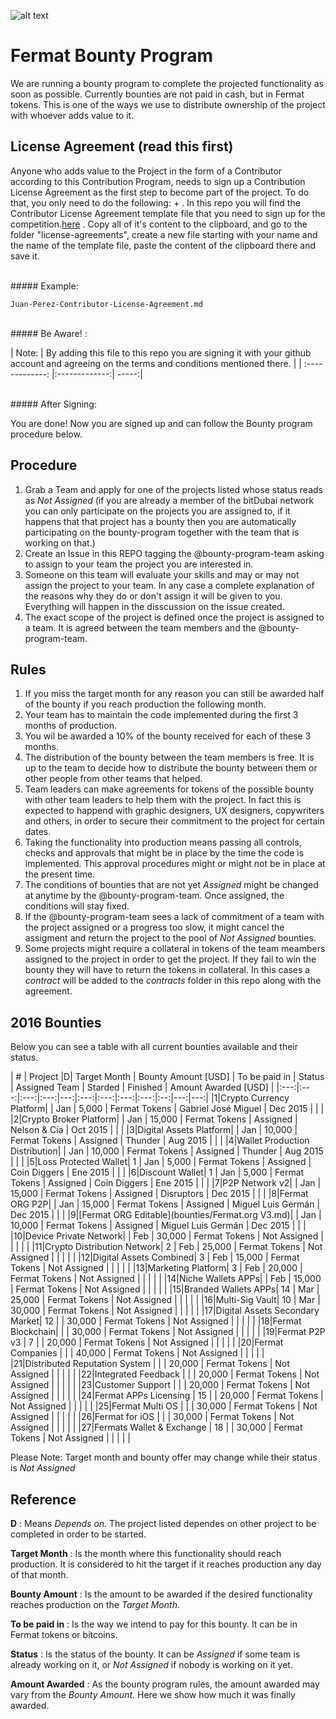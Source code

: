 ![alt text](https://github.com/bitDubai/media-kit/blob/master/MediaKit/Fermat%20Branding/Fermat%20Logotype/Fermat_Logo_3D.png "Fermat Logo")

# Fermat Bounty Program

We are running a bounty program to complete the projected functionality as soon as possible. Currently bounties are not paid in cash, but in Fermat tokens. This is one of the ways we use to distribute ownership of the project with whoever adds value to it. 

## License Agreement (read this first)
Anyone who adds value to the Project in the form of a Contributor according to this Contribution Program, needs to sign up a Contribution License Agreement as the first step to become part of the project. To do that, you only need to do the following: +
. In this repo you will find the Contributor License Agreement template file that you need to sign up for the competition.[here](https://github.com/bitDubai/cotribution-program/blob/master/Contributor-License-Agreement.md)
. Copy all of it's content to the clipboard, and go to the folder "license-agreements", create a new file starting with your name and the name of the template file, paste the content of the clipboard there and save it.

<br>
##### Example: 

```shell
Juan-Perez-Contributor-License-Agreement.md
```

<br>
##### Be Aware! : 

| Note:        | By adding this file to this repo you are signing it with your github account and agreeing on the terms and conditions mentioned there.            | 
| :-------------: |:-------------:| -----:|

<br>
##### After Signing: 

You are done! Now you are signed up and can follow the Bounty program procedure below.

## Procedure

1. Grab a Team and apply for one of the projects listed whose status reads as _Not Assigned_ (if you are already a member of the bitDubai network you can only participate on the projects you are assigned to, if it happens that that project has a bounty then you are automatically participating on the bounty-program together with the team that is working on that.)
2. Create an Issue in this REPO tagging the @bounty-program-team asking to assign to your team the project you are interested in.
3. Someone on this team will evaluate your skills and may or may not assign the project to your team. In any case a complete explanation of the reasons why they do or don't assign it will be given to you. Everything will happen in the disscussion on the issue created.
4. The exact scope of the project is defined once the project is assigned to a team. It is agreed between the team members and the @bounty-program-team.

## Rules

1. If you miss the target month for any reason you can still be awarded half of the bounty if you reach production the following month.
2. Your team has to maintain the code implemented during the first 3 months of production. 
3. You wil be awarded a 10% of the bounty received for each of these 3 months.
4. The distribution of the bounty between the team members is free. It is up to the team to decide how to distribute the bounty between them or other people from other teams that helped.
5. Team leaders can make agreements for tokens of the possible bounty with other team leaders to help them with the project. In fact this is expected to happend with graphic designers, UX designers, copywriters and others, in order to secure their commitment to the project for certain dates.
6. Taking the functionality into production means passing all controls, checks and approvals that might be in place by the time the code is implemented. This approval procedures might or might not be in place at the present time.
7. The conditions of bounties that are not yet _Assigned_ might be changed at anytime by the @bounty-program-team. Once assigned, the conditions will stay fixed.
8. If the @bounty-program-team sees a lack of commitment of a team with the project assigned or a progress too slow, it might cancel the assigment and return the project to the pool of _Not Assigned_ bounties.
9. Some projects might require a collateral in tokens of the team meambers assigned to the project in order to get the project. If they fail to win the bounty they will have to return the tokens in collateral. In this cases a _contract_ will be added to the _contracts_ folder in this repo along with the agreement. 


## 2016 Bounties

Below you can see a table with all current bounties available and their status. 

| # | Project |D|  Target Month | Bounty Amount [USD] | To be paid in | Status | Assigned Team | Starded | Finished | Amount Awarded [USD] |
|:---:|:---:|:---:|:---:|---:|:---:|:---:|:---:|:---:|:--:|---:|---:|
|1|Crypto Currency Platform|  | Jan | 5,000 | Fermat Tokens | Gabriel José Miguel | Dec 2015 | | |
|2|Crypto Broker Platform| | Jan | 15,000 | Fermat Tokens | Assigned | Nelson & Cía | Oct 2015 | | |
|3|Digital Assets Platform| | Jan | 10,000 | Fermat Tokens | Assigned | Thunder | Aug 2015 | | |
|4|Wallet Production Distribution| | Jan | 10,000 | Fermat Tokens | Assigned | Thunder | Aug 2015 | | |
|5|Loss Protected Wallet| 1 | Jan | 5,000 | Fermat Tokens | Assigned | Coin Diggers | Ene 2015 | | |
|6|Discount Wallet| 1 | Jan | 5,000 | Fermat Tokens | Assigned | Coin Diggers | Ene 2015 | | |
|7|P2P Network v2| | Jan | 15,000 | Fermat Tokens | Assigned | Disruptors | Dec 2015 | | |
|8|Fermat ORG P2P| | Jan | 15,000 | Fermat Tokens | Assigned | Miguel Luis Germán | Dec 2015 | | |
|9|[Fermat ORG Editable](bounties/Fermat.org V3.md)| | Jan | 10,000 | Fermat Tokens | Assigned | Miguel Luis Germán | Dec 2015 | | |
|10|Device Private Network| | Feb | 30,000 | Fermat Tokens | Not Assigned | | | | |
|11|Crypto Distribution Network| 2 | Feb | 25,000 | Fermat Tokens | Not Assigned | | | | |
|12|Digital Assets Combined| 3 | Feb | 15,000 | Fermat Tokens | Not Assigned | | | | |
|13|Marketing Platform| 3 | Feb | 20,000 | Fermat Tokens | Not Assigned | | | | |
|14|Niche Wallets APPs| | Feb | 15,000 | Fermat Tokens | Not Assigned | | | | |
|15|Branded Wallets APPs| 14 | Mar | 25,000 | Fermat Tokens | Not Assigned | | | | |
|16|Multi-Sig Vault| 10 | Mar | 30,000 | Fermat Tokens | Not Assigned | | | | |
|17|Digital Assets Secondary Market| 12 |  | 30,000 | Fermat Tokens | Not Assigned | | | | |
|18|Fermat Blockchain| |  | 30,000 | Fermat Tokens | Not Assigned | | | | |
|19|Fermat P2P v3 | 7 | | 20,000 | Fermat Tokens | Not Assigned | | | | |
|20|Fermat Companies |  |  | 40,000 | Fermat Tokens | Not Assigned | | | | |
|21|Distributed Reputation System |  |  | 20,000 | Fermat Tokens | Not Assigned | | | | |
|22|Integrated Feedback |  |  | 20,000 | Fermat Tokens | Not Assigned | | | | |
|23|Customer Support |  |  | 20,000 | Fermat Tokens | Not Assigned | | | | |
|24|Fermat APPs Licensing | 15 | | 20,000 | Fermat Tokens | Not Assigned | | | | |
|25|Fermat Multi OS | | | 30,000 | Fermat Tokens | Not Assigned | | | | |
|26|Fermat for iOS | |  | 30,000 | Fermat Tokens | Not Assigned | | | | |
|27|Fermats Wallet & Exchange | 18 | | 30,000 | Fermat Tokens | Not Assigned | | | | |


Please Note: Target month and bounty offer may change while their status is _Not Assigned_

## Reference 

**D** : Means _Depends on_. The project listed dependes on other project to be completed in order to be started. 

**Target Month** : Is the month where this functionality should reach production. It is considered to hit the target if it reaches production any day of that month.

**Bounty Amount** : Is the amount to be awarded if the desired functionality reaches production on the _Target Month_. 

**To be paid in** : Is the way we intend to pay for this bounty. It can be in Fermat tokens or bitcoins.

**Status** : Is the status of the bounty. It can be _Assigned_ if some team is already working on it, or _Not Assigned_ if nobody is working on it yet.

**Amount Awarded** : As the bounty program rules, the amount awarded may vary from the _Bounty Amount_. Here we show how much it was finally awarded.
